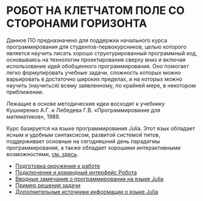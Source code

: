 # РОБОТ НА КЛЕТЧАТОМ ПОЛЕ СО СТОРОНАМИ ГОРИЗОНТА

Данное ПО предназначено для поддержки начального курса программирования для студентов-первокурсников, целью которого является научить писать хорошо структурированный программный код, основываясь на технологии проектирования сверху вниз и включая использование идей обобщенного программирования. Оно помогает легко формулировать учебные задачи, сложность которых можно варьировать в достаточно широких пределах, и на которых можно научить (научиться) всему заявленному, по крайней мере, в некотором приближении.

Лежащие в основе методические идеи восходят к учебнику Кушниренко А.Г. и Лебедева Г.В. «Программирование для математиков», 1988.

Курс базируется на языке программирования Julia. Этот язык обладает ясным и удобным синтаксисом, развитой системой типов, поддерживает основные на сегодняшний день парадигмы программирования, а также обладает хорошими интерактивными возможностями, [см. здесь](https://julialang.org/).

* [Подготовка окружения к работе](setup.md)
* [Подключение и командный интерфейс Робота](api.md) 
* [Вводные замечания о программировании на языке Julia](language.md)
* [Пример решения задачи](example.md)
* [Дополнительные источники информации о языке Julia](links.md)

